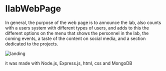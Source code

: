 # IlabWebPage
In general, the purpose of the web page is to announce the lab, also 
counts with a users system with different types of users, and adds to this the different options on the menu that
shows the personnel in the lab, the coming events, a taste of the content on social media, and a section dedicated
to the projects.

![landing](https://user-images.githubusercontent.com/78230595/229888867-8054b4cd-52ff-4c36-b2a8-bfe470b4340f.png)

it was made with Node.js, Express.js, html, css and MongoDB

